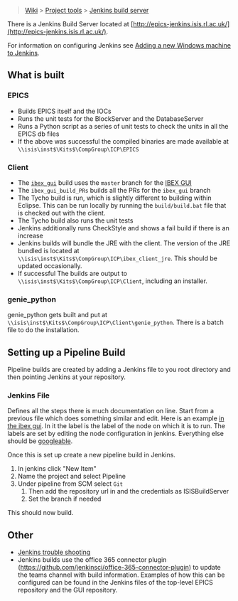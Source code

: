 > [Wiki](Home) > [Project tools](Project-tools) > [Jenkins build server](Jenkins-Build-Server)

There is a Jenkins Build Server located at [http://epics-jenkins.isis.rl.ac.uk/](http://epics-jenkins.isis.rl.ac.uk/).

For information on configuring Jenkins see [Adding a new Windows machine to Jenkins](Adding-a-new-Windows-machine-to-Jenkins).

## What is built

### EPICS

* Builds EPICS itself and the IOCs
* Runs the unit tests for the BlockServer and the DatabaseServer
* Runs a Python script as a series of unit tests to check the units in all the EPICS db files
* If the above was successful the compiled binaries are made available at `\\isis\inst$\Kits$\CompGroup\ICP\EPICS`

### Client

* The [`ibex_gui`](http://epics-jenkins.isis.rl.ac.uk/job/ibex_gui_pipeline/) build uses the `master` branch for the [IBEX GUI](https://github.com/ISISComputingGroup/ibex_gui)
* The `ibex_gui_build_PRs` builds all the PRs for the `ibex_gui` branch
* The Tycho build is run, which is slightly different to building within Eclipse. This can be run locally by running the `build/build.bat` file that is checked out with the client.
* The Tycho build also runs the unit tests
* Jenkins additionally runs CheckStyle and shows a fail build if there is an increase
* Jenkins builds will bundle the JRE with the client. The version of the JRE bundled is located at `\\isis\inst$\Kits$\CompGroup\ICP\ibex_client_jre`. This should be updated occasionally.
* If successful The builds are output to `\\isis\inst$\Kits$\CompGroup\ICP\Client`, including an installer.

### genie_python

genie_python gets built and put at `\\isis\inst$\Kits$\CompGroup\ICP\Client\genie_python`. There is a batch file to do the installation.

## Setting up a Pipeline Build

Pipeline builds are created by adding a Jenkins file to you root directory and then pointing Jenkins at your repository.

### Jenkins File

Defines all the steps there is much documentation on line. Start from a previous file which does something similar and edit. Here is an example [in the ibex gui](https://github.com/ISISComputingGroup/ibex_gui/blob/master/Jenkinsfile). In it the label is the label of the node on which it is to run. The labels are set by editing the node configuration in jenkins. Everything else should be [googleable](www.google.com).

Once this is set up create a new pipeline build in Jenkins.
 
1. In jenkins click "New Item"
2. Name the project and select Pipeline
3. Under pipeline from SCM select `Git`
    1. Then add the repository url in and the credentials as ISISBuildServer
    1. Set the branch if needed

This should now build.

## Other

* [Jenkins trouble shooting](Jenkins-Trouble-Shooting)
* Jenkins builds use the office 365 connector plugin (https://github.com/jenkinsci/office-365-connector-plugin) to update the teams channel with build information. Examples of how this can be configured can be found in the Jenkins files of the top-level EPICS repository and the GUI repository.